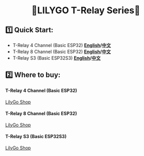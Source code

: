 <h1 align = "center">🌟LILYGO T-Relay Series🌟</h1>

## 1️⃣ Quick Start:

* T-Relay 4 Channel (Basic ESP32) **[English](docs/RELAY_ESP32.md)/[中文](docs/RELAY_ESP32_CN.MD)**
* T-Relay 8 Channel (Basic ESP32) **[English](docs/RELAY_ESP32.md)/[中文](docs/RELAY_ESP32_CN.MD)**
* T-Relay S3 (Basic ESP32S3)      **[English](docs/RELAY_ESP32S3.MD)/[中文](docs/RELAY_ESP32S3_CN.MD)**

## 2️⃣ Where to buy:

#### T-Relay 4 Channel (Basic ESP32)
[LilyGo Shop](https://www.lilygo.cc/products/t-relay)

#### T-Relay 8 Channel (Basic ESP32)
[LilyGo Shop](https://www.lilygo.cc/products/t-relay-5v-8-channel-relay)

#### T-Relay S3 (Basic ESP32S3)
[LilyGo Shop]()
